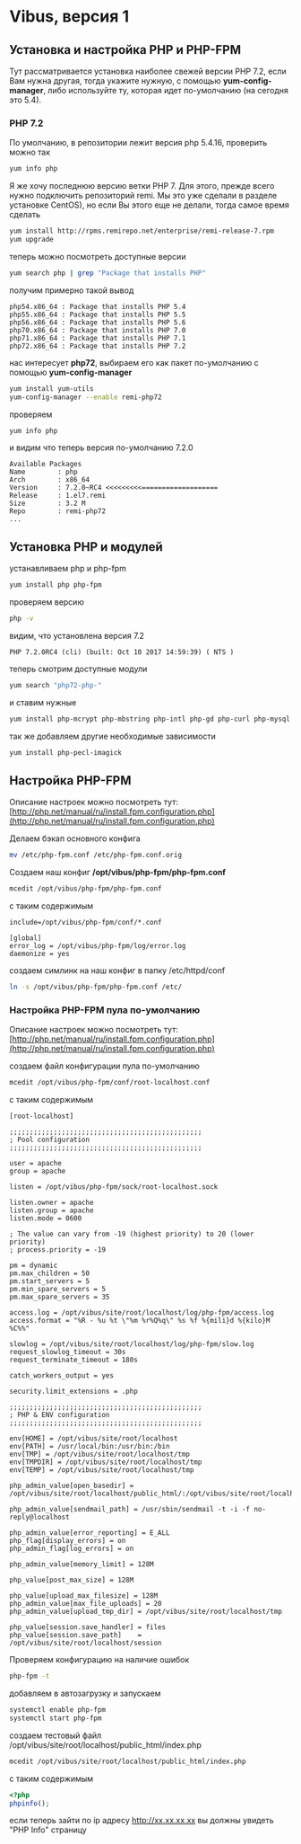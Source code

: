 # Vibus, версия 1
## Установка и настройка PHP и PHP-FPM
Тут рассматривается установка наиболее свежей версии PHP 7.2, если Вам нужна другая, тогда укажите нужную, с помощью **yum-config-manager**, либо используйте ту, которая идет по-умолчанию (на сегодня это 5.4).

### PHP 7.2
По умолчанию, в репозитории лежит версия php 5.4.16, проверить можно так
```bash
yum info php
```
Я же хочу последнюю версию ветки PHP 7. Для этого, прежде всего нужно подключить репозиторий remi. Мы это уже сделали в разделе установке CentOS), но если Вы этого еще не делали, тогда самое время сделать
```bash
yum install http://rpms.remirepo.net/enterprise/remi-release-7.rpm
yum upgrade
```
теперь можно посмотреть доступные версии
```bash
yum search php | grep "Package that installs PHP"
```
получим примерно такой вывод
```plain
php54.x86_64 : Package that installs PHP 5.4
php55.x86_64 : Package that installs PHP 5.5
php56.x86_64 : Package that installs PHP 5.6
php70.x86_64 : Package that installs PHP 7.0
php71.x86_64 : Package that installs PHP 7.1
php72.x86_64 : Package that installs PHP 7.2
```
нас интересует **php72**, выбираем его как пакет по-умолчанию с помощью **yum-config-manager**
```bash
yum install yum-utils
yum-config-manager --enable remi-php72
```
проверяем
```bash
yum info php
```
и видим что теперь версия по-умолчанию 7.2.0
```plain
Available Packages
Name        : php
Arch        : x86_64
Version     : 7.2.0~RC4 <<<<<<<<<===================
Release     : 1.el7.remi
Size        : 3.2 M
Repo        : remi-php72 
...
```
## Установка PHP и модулей
устанавливаем php и php-fpm
```bash
yum install php php-fpm
```
проверяем версию
```bash
php -v
```
видим, что установлена версия 7.2
```plain
PHP 7.2.0RC4 (cli) (built: Oct 10 2017 14:59:39) ( NTS )
```
теперь смотрим доступные модули 
```bash
yum search "php72-php-"
```
и ставим нужные
```bash
yum install php-mcrypt php-mbstring php-intl php-gd php-curl php-mysql php-pdo php-zip php-fileinfo php-xml
```
так же добавляем другие необходимые зависимости
```bash
yum install php-pecl-imagick
```

## Настройка PHP-FPM

Описание настроек можно посмотреть тут: [http://php.net/manual/ru/install.fpm.configuration.php](http://php.net/manual/ru/install.fpm.configuration.php)

Делаем бэкап основного конфига
```bash
mv /etc/php-fpm.conf /etc/php-fpm.conf.orig
```

Создаем наш конфиг **/opt/vibus/php-fpm/php-fpm.conf**
```bash
mcedit /opt/vibus/php-fpm/php-fpm.conf
```
с таким содержимым
```plain
include=/opt/vibus/php-fpm/conf/*.conf

[global]
error_log = /opt/vibus/php-fpm/log/error.log
daemonize = yes
```
создаем симлинк на наш конфиг в папку /etc/httpd/conf
```bash
ln -s /opt/vibus/php-fpm/php-fpm.conf /etc/
```

### Настройка PHP-FPM пула по-умолчанию

Описание настроек можно посмотреть тут: [http://php.net/manual/ru/install.fpm.configuration.php](http://php.net/manual/ru/install.fpm.configuration.php)

создаем файл конфигурации пула по-умолчанию
```bash
mcedit /opt/vibus/php-fpm/conf/root-localhost.conf
```
с таким содержимым
```plain
[root-localhost]

;;;;;;;;;;;;;;;;;;;;;;;;;;;;;;;;;;;;;;;;;;;;;;;;
; Pool configuration
;;;;;;;;;;;;;;;;;;;;;;;;;;;;;;;;;;;;;;;;;;;;;;;;

user = apache
group = apache

listen = /opt/vibus/php-fpm/sock/root-localhost.sock

listen.owner = apache
listen.group = apache
listen.mode = 0600

; The value can vary from -19 (highest priority) to 20 (lower priority)
; process.priority = -19

pm = dynamic
pm.max_children = 50
pm.start_servers = 5
pm.min_spare_servers = 5
pm.max_spare_servers = 35

access.log = /opt/vibus/site/root/localhost/log/php-fpm/access.log
access.format = "%R - %u %t \"%m %r%Q%q\" %s %f %{mili}d %{kilo}M %C%%"

slowlog = /opt/vibus/site/root/localhost/log/php-fpm/slow.log
request_slowlog_timeout = 30s
request_terminate_timeout = 180s

catch_workers_output = yes

security.limit_extensions = .php

;;;;;;;;;;;;;;;;;;;;;;;;;;;;;;;;;;;;;;;;;;;;;;;;
; PHP & ENV configuration
;;;;;;;;;;;;;;;;;;;;;;;;;;;;;;;;;;;;;;;;;;;;;;;;

env[HOME] = /opt/vibus/site/root/localhost
env[PATH] = /usr/local/bin:/usr/bin:/bin
env[TMP] = /opt/vibus/site/root/localhost/tmp
env[TMPDIR] = /opt/vibus/site/root/localhost/tmp
env[TEMP] = /opt/vibus/site/root/localhost/tmp

php_admin_value[open_basedir] = /opt/vibus/site/root/localhost/public_html/:/opt/vibus/site/root/localhost/tmp/

php_admin_value[sendmail_path] = /usr/sbin/sendmail -t -i -f no-reply@localhost

php_admin_value[error_reporting] = E_ALL
php_flag[display_errors] = on
php_admin_flag[log_errors] = on

php_admin_value[memory_limit] = 128M

php_value[post_max_size] = 128M

php_value[upload_max_filesize] = 128M
php_admin_value[max_file_uploads] = 20
php_admin_value[upload_tmp_dir] = /opt/vibus/site/root/localhost/tmp

php_value[session.save_handler] = files
php_value[session.save_path]    = /opt/vibus/site/root/localhost/session
```
Проверяем конфигурацию на наличие ошибок
```bash
php-fpm -t
```
добавляем в автозагрузку и запускаем
```bash
systemctl enable php-fpm
systemctl start php-fpm
```
создаем тестовый файл /opt/vibus/site/root/localhost/public_html/index.php
```bash
mcedit /opt/vibus/site/root/localhost/public_html/index.php
```
с таким содержимым
```php
<?php
phpinfo();
```
если теперь зайти по ip адресу http://xx.xx.xx.xx вы должны увидеть "PHP Info" страницу
